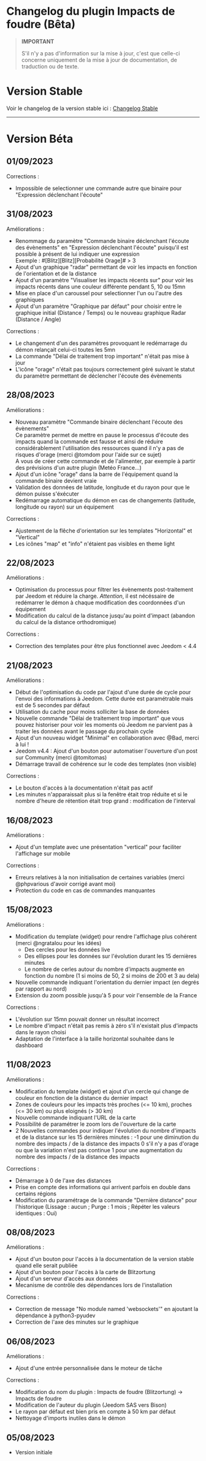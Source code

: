 # Changelog du plugin Impacts de foudre (Bêta)

>**IMPORTANT**
>
>S'il n'y a pas d'information sur la mise à jour, c'est que celle-ci concerne uniquement de la mise à jour de documentation, de traduction ou de texte.

# Version Stable

Voir le changelog de la version stable ici : [Changelog Stable](https://github.com/BisonJeedom/documentations/blob/main/blitzortung/changelog_stable.md)

<hr/>

# Version Béta

## 01/09/2023

Corrections :

- Impossible de selectionner une commande autre que binaire pour "Expression déclenchant l'écoute"

## 31/08/2023

Améliorations :

- Renommage du paramètre "Commande binaire déclenchant l'écoute des évènements" en "Expression déclenchant l'écoute" puisqu'il est possible à présent de lui indiquer une expression  
Exemple : #[Blitz][Blitz][Probabilité Orage]# > 3
- Ajout d'un graphique "radar" permettant de voir les impacts en fonction de l'orientation et de la distance
- Ajout d'un paramètre "Visualiser les impacts récents sur" pour voir les impacts récents dans une couleur différente pendant 5, 10 ou 15mn
- Mise en place d'un caroussel pour selectionner l'un ou l'autre des graphiques
- Ajout d'un paramètre "Graphique par défaut" pour choisir entre le graphique initial (Distance / Temps) ou le nouveau graphique Radar (Distance / Angle)

Corrections :

- Le changement d'un des paramètres provoquant le redémarrage du démon relançait celui-ci toutes les 5mn
- La commande "Délai de traitement trop important" n'était pas mise à jour
- L'icône "orage" n'était pas toujours correctement géré suivant le statut du paramètre permettant de déclencher l'écoute des évènements

## 28/08/2023

Améliorations :

- Nouveau paramètre "Commande binaire déclenchant l'écoute des évènements"  
Ce paramètre permet de mettre en pause le processus d'écoute des impacts quand la commande est fausse et ainsi de réduire considérablement l'utilisation des ressources quand il n'y a pas de risques d'orage (merci @tomdom pour l'aide sur ce sujet)  
A vous de créer cette commande et de l'alimenter, par exemple à partir des prévisions d'un autre plugin (Metéo France...)
- Ajout d'un icône "orage" dans la barre de l'équipement quand la commande binaire devient vraie
- Validation des données de latitude, longitude et du rayon pour que le démon puisse s'éxécuter
- Redémarrage automatique du démon en cas de changements (latitude, longitude ou rayon) sur un équipement

Corrections :

- Ajustement de la flêche d'orientation sur les templates "Horizontal" et "Vertical"
- Les icônes "map" et "info" n'étaient pas visibles en theme light

## 22/08/2023

Améliorations :

- Optimisation du processus pour filtrer les évènements post-traitement par Jeedom et réduire la charge. *Attention*, il est nécéssaire de redémarrer le démon à chaque modification des coordonnées d'un équipement
- Modification du calcul de la distance jusqu'au point d'impact (abandon du calcul de la distance orthodromique)

Corrections :

- Correction des templates pour être plus fonctionnel avec Jeedom < 4.4

## 21/08/2023

Améliorations :

- Début de l'optimisation du code par l'ajout d'une durée de cycle pour l'envoi des informations à Jeedom. Cette durée est paramétrable mais est de 5 secondes par défaut
- Utilisation du cache pour moins solliciter la base de données
- Nouvelle commande "Délai de traitement trop important" que vous pouvez historiser pour voir les moments où Jeedom ne parvient pas à traiter les données avant le passage du prochain cycle
- Ajout d'un nouveau widget "Minimal" en collaboration avec @Bad, merci à lui !
- Jeedom v4.4 : Ajout d'un bouton pour automatiser l'ouverture d'un post sur Community (merci @tomitomas)
- Démarrage travail de cohérence sur le code des templates (non visible)

Corrections :

- Le bouton d'accès à la documentation n'était pas actif
- Les minutes n'apparaissait plus si la fenêtre était trop réduite et si le nombre d'heure de rétention était trop grand : modification de l'interval

## 16/08/2023

Améliorations :

- Ajout d'un template avec une présentation "vertical" pour faciliter l'affichage sur mobile

Corrections :

- Erreurs relatives à la non initialisation de certaines variables (merci @phpvarious d'avoir corrigé avant moi)
- Protection du code en cas de commandes manquantes

## 15/08/2023

Améliorations :

- Modification du template (widget) pour rendre l'affichage plus cohérent (merci @ngratalou pour les idées)
  - Des cercles pour les données live
  - Des ellipses pour les données sur l'évolution durant les 15 dernières minutes
  - Le nombre de cerles autour du nombre d'impacts augmente en fonction du nombre (1 si moins de 50, 2 si moins de 200 et 3 au dela)
- Nouvelle commande indiquant l'orientation du dernier impact (en degrés par rapport au nord)
- Extension du zoom possible jusqu'à 5 pour voir l'ensemble de la France

Corrections :

- L'évolution sur 15mn pouvait donner un résultat incorrect
- Le nombre d'impact n'était pas remis à zéro s'il n'existait plus d'impacts dans le rayon choisi
- Adaptation de l'interface à la taille horizontal souhaitée dans le dashboard

## 11/08/2023

Améliorations :

- Modification du template (widget) et ajout d'un cercle qui change de couleur en fonction de la distance du dernier impact
- Zones de couleurs pour les impacts très proches (<= 10 km), proches (<= 30 km) ou plus eloignés (> 30 km)
- Nouvelle commande indiquant l'URL de la carte
- Possibilité de paramétrer le zoom lors de l'ouverture de la carte
- 2 Nouvelles commandes pour indiquer l'évolution du nombre d'impacts et de la distance sur les 15 dernières minutes :
    -1 pour une diminution du nombre des impacts / de la distance des impacts
    0 s'il n'y a pas d'orage ou que la variation n'est pas continue
    1 pour une augmentation du nombre des impacts / de la distance des impacts

Corrections :

- Démarrage à 0 de l'axe des distances
- Prise en compte des informations qui arrivent parfois en double dans certains régions
- Modification du paramétrage de la commande "Dernière distance" pour l'historique (Lissage : aucun ; Purge : 1 mois ; Répéter les valeurs identiques : Oui)

## 08/08/2023

Améliorations :

- Ajout d'un bouton pour l'accès à la documentation de la version stable quand elle serait publiée
- Ajout d'un bouton pour l'accès à la carte de Blitzortung
- Ajout d'un serveur d'accès aux données
- Mecanisme de contrôle des dépendances lors de l'installation

Corrections :

- Correction de message "No module named 'websockets'" en ajoutant la dépendance à python3-pyudev
- Correction de l'axe des minutes sur le graphique

## 06/08/2023

Améliorations :

- Ajout d'une entrée personnalisée dans le moteur de tâche

Corrections :

- Modification du nom du plugin : Impacts de foudre (Blitzortung) -> Impacts de foudre
- Modification de l'auteur du plugin (Jeedom SAS vers Bison)
- Le rayon par défaut est bien pris en compte à 50 km par défaut
- Nettoyage d'imports inutiles dans le démon

## 05/08/2023

- Version initiale
